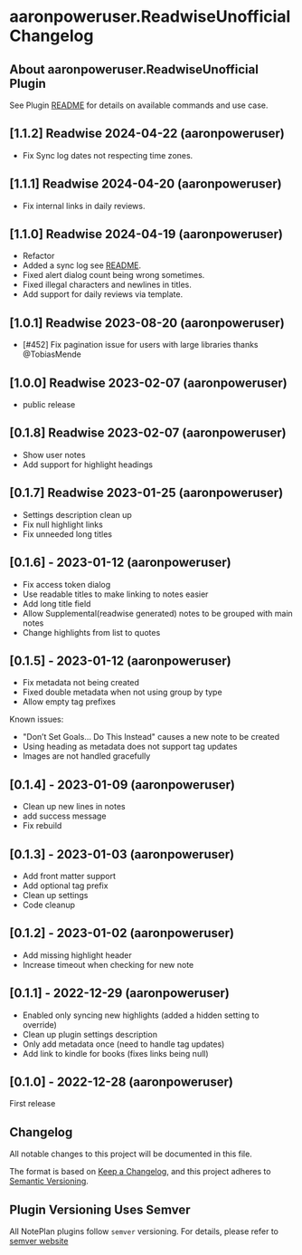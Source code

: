 # aaronpoweruser.ReadwiseUnofficial Changelog

## About aaronpoweruser.ReadwiseUnofficial Plugin

See Plugin [README](https://github.com/NotePlan/plugins/blob/main/aaronpoweruser.ReadwiseUnofficial/README.md) for details on available commands and use case.


## [1.1.2] Readwise 2024-04-22 (aaronpoweruser)
- Fix Sync log dates not respecting time zones.

## [1.1.1] Readwise 2024-04-20 (aaronpoweruser)
- Fix internal links in daily reviews.

## [1.1.0] Readwise 2024-04-19 (aaronpoweruser)
- Refactor
- Added a sync log see [README](https://github.com/NotePlan/plugins/blob/main/aaronpoweruser.ReadwiseUnofficial/README.md).
- Fixed alert dialog count being wrong sometimes.
- Fixed illegal characters and newlines in titles.
- Add support for daily reviews via template.

## [1.0.1] Readwise 2023-08-20 (aaronpoweruser)
* [#452] Fix pagination issue for users with large libraries thanks @TobiasMende

## [1.0.0] Readwise  2023-02-07 (aaronpoweruser)
* public release

## [0.1.8] Readwise  2023-02-07 (aaronpoweruser)
* Show user notes
* Add support for highlight headings
## [0.1.7] Readwise  2023-01-25 (aaronpoweruser)
* Settings description clean up
* Fix null highlight links
* Fix unneeded long titles
## [0.1.6] - 2023-01-12 (aaronpoweruser)
- Fix access token dialog
- Use readable titles to make linking to notes easier
- Add long title field
- Allow Supplemental(readwise generated) notes to be grouped with main notes
- Change highlights from list to quotes

## [0.1.5] - 2023-01-12 (aaronpoweruser)
- Fix metadata not being created
- Fixed double metadata when not using group by type
- Allow empty tag prefixes

Known issues:
- "Don’t Set Goals… Do This Instead" causes a new note to be created
- Using heading as metadata does not support tag updates
- Images are not handled gracefully

## [0.1.4] - 2023-01-09 (aaronpoweruser)
- Clean up new lines in notes
- add success message
- Fix rebuild

## [0.1.3] - 2023-01-03 (aaronpoweruser)
- Add front matter support
- Add optional tag prefix
- Clean up settings
- Code cleanup

## [0.1.2] - 2023-01-02 (aaronpoweruser)
- Add missing highlight header
- Increase timeout when checking for new note

## [0.1.1] - 2022-12-29 (aaronpoweruser)

- Enabled only syncing new highlights (added a hidden setting to override)
- Clean up plugin settings description
- Only add metadata once (need to handle tag updates)
- Add link to kindle for books (fixes links being null)

## [0.1.0] - 2022-12-28 (aaronpoweruser)
First release

## Changelog

All notable changes to this project will be documented in this file.

The format is based on [Keep a Changelog](https://keepachangelog.com/en/1.0.0/),
and this project adheres to [Semantic Versioning](https://semver.org/spec/v2.0.0.html).

## Plugin Versioning Uses Semver

All NotePlan plugins follow `semver` versioning. For details, please refer to [semver website](https://semver.org/)
